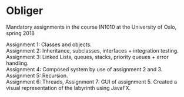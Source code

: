 # Obliger
Mandatory assignments in the course IN1010 at the University of Oslo, spring 2018

Assignment 1: Classes and objects.  
Assignment 2: Inheritance, subclasses, interfaces + integration testing.  
Assignment 3: Linked Lists, queues, stacks, priority queues + error handling.  
Assignment 4: Composed system by use of assignment 2 and 3.  
Assignment 5: Recursion.  
Assignment 6: Threads,
Assignment 7: GUI of assignment 5. Created a visual representation of the labyrinth using JavaFX.
